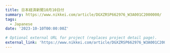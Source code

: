 ```yaml
---
title: 日本経済新聞10月10日付
summary: https://www.nikkei.com/article/DGXZRSP662976_W3A001C2000000/
tags:
  - Japanese
date: '2023-10-10T00:00:00Z'

# Optional external URL for project (replaces project detail page).
external_link: 'https://www.nikkei.com/article/DGXZRSP662976_W3A001C2000000/'
---
```

